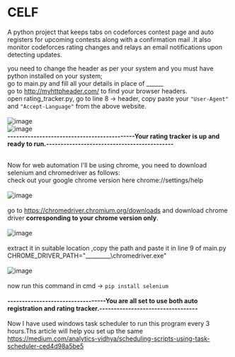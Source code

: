 # CELF
A python project that keeps tabs on codeforces contest page and auto registers for upcoming contests along with a confirmation mail .It also monitor codeforces rating changes and relays an email notifications upon detecting updates.

you need to change the header as per your system and you must have python installed on your system;<br/>
go to main.py and fill all your details in place of ______<br/>
go to http://myhttpheader.com/ to find your browser headers.<br/>
open rating_tracker.py, go to line 8 -> header, copy paste your ```"User-Agent"``` and ```"Accept-Language"``` from the above website.<br/><br/>
![image](https://user-images.githubusercontent.com/75138802/179690099-f013bbba-8349-4180-be80-eef2bd320de9.png)<br/>
![image](https://user-images.githubusercontent.com/75138802/179697908-85eac915-2ee5-42be-bfdd-b6ec6879a4b4.png)<br/>
**--------------------------------------------Your rating tracker is up and ready to run.--------------------------------------------<br/><br/>**

Now for web automation I'll be using chrome, you need to download selenium and chromedriver as follows:<br/>
check out your google chrome version here chrome://settings/help<br/><br/>
![image](https://user-images.githubusercontent.com/75138802/179691786-5a6a0b6c-1eaa-4ebe-ab49-e3ffd5a2da9f.png)<br/><br/>
go to https://chromedriver.chromium.org/downloads and download chrome driver **corresponding to your chrome version only**.<br/><br/>
![image](https://user-images.githubusercontent.com/75138802/179692220-210e3c2a-8ab7-4115-88ce-5cefa3e576f5.png)<br/><br/>
extract it in suitable location ,copy the path and paste it in line 9 of main.py CHROME_DRIVER_PATH="_________\chromedriver.exe"<br/><br/>
![image](https://user-images.githubusercontent.com/75138802/179694247-4a294854-30fc-43d6-b50f-dec2b048b4a7.png)<br/><br/>
now run this command in cmd -> ```pip install selenium``` <br/><br/>
**----------------------------------You are all set to use both auto registration and rating tracker.----------------------------------**<br/><br/>
Now I have used windows task scheduler to run this program every 3 hours.Ths article will help you set up the same <br/> https://medium.com/analytics-vidhya/scheduling-scripts-using-task-scheduler-ced4d98a5be5



